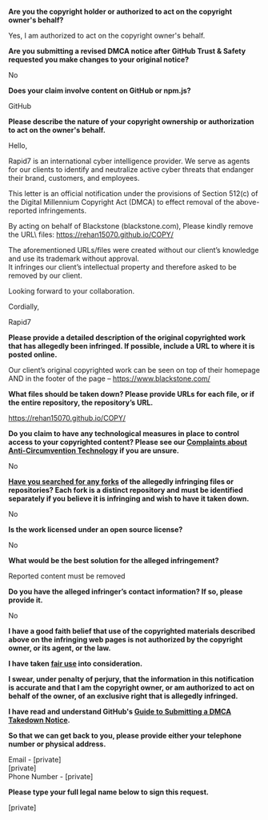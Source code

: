 **Are you the copyright holder or authorized to act on the copyright owner's behalf?**

Yes, I am authorized to act on the copyright owner's behalf.

**Are you submitting a revised DMCA notice after GitHub Trust & Safety requested you make changes to your original notice?**

No

**Does your claim involve content on GitHub or npm.js?**

GitHub

**Please describe the nature of your copyright ownership or authorization to act on the owner's behalf.**

Hello,

Rapid7 is an international cyber intelligence provider. We serve as agents for our clients to identify and neutralize active cyber threats that endanger their brand, customers, and employees.

This letter is an official notification under the provisions of Section 512(c) of the Digital Millennium Copyright Act (DMCA) to effect removal of the above-reported infringements.

By acting on behalf of Blackstone (blackstone.com), Please kindly remove the URL\ files: [https://rehan15070.github.io/COPY/ ](https://rehan15070.github.io/COPY/)

The aforementioned URLs/files were created without our client’s knowledge and use its trademark without approval.  
It infringes our client’s intellectual property and therefore asked to be removed by our client.

Looking forward to your collaboration.

Cordially,

Rapid7

**Please provide a detailed description of the original copyrighted work that has allegedly been infringed. If possible, include a URL to where it is posted online.**

Our client’s original copyrighted work can be seen on top of their homepage AND in the footer of the page – https://www.blackstone.com/

**What files should be taken down? Please provide URLs for each file, or if the entire repository, the repository’s URL.**

https://rehan15070.github.io/COPY/

**Do you claim to have any technological measures in place to control access to your copyrighted content? Please see our <a href="https://docs.github.com/articles/guide-to-submitting-a-dmca-takedown-notice#complaints-about-anti-circumvention-technology">Complaints about Anti-Circumvention Technology</a> if you are unsure.**

No

**<a href="https://docs.github.com/articles/dmca-takedown-policy#b-what-about-forks-or-whats-a-fork">Have you searched for any forks</a> of the allegedly infringing files or repositories? Each fork is a distinct repository and must be identified separately if you believe it is infringing and wish to have it taken down.**

No

**Is the work licensed under an open source license?**

No

**What would be the best solution for the alleged infringement?**

Reported content must be removed

**Do you have the alleged infringer’s contact information? If so, please provide it.**

No

**I have a good faith belief that use of the copyrighted materials described above on the infringing web pages is not authorized by the copyright owner, or its agent, or the law.**

**I have taken <a href="https://www.lumendatabase.org/topics/22">fair use</a> into consideration.**

**I swear, under penalty of perjury, that the information in this notification is accurate and that I am the copyright owner, or am authorized to act on behalf of the owner, of an exclusive right that is allegedly infringed.**

**I have read and understand GitHub's <a href="https://docs.github.com/articles/guide-to-submitting-a-dmca-takedown-notice/">Guide to Submitting a DMCA Takedown Notice</a>.**

**So that we can get back to you, please provide either your telephone number or physical address.**

Email - [private]  
[private]  
Phone Number - [private]  

**Please type your full legal name below to sign this request.**

[private]  
